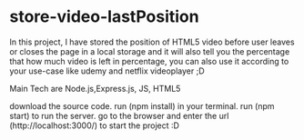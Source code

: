 # store-video-lastPosition
In this project, I have stored the position of HTML5 video before user leaves or closes the page in a local storage and it will also tell you the percentage that how much video is left in percentage, you can also use it according to your use-case like udemy and netflix videoplayer ;D

Main Tech are Node.js,Express.js, JS, HTML5

download the source code.
run (npm install) in your terminal.
run (npm start) to run the server.
go to the browser and enter the url (http://localhost:3000/)
to start the project :D
